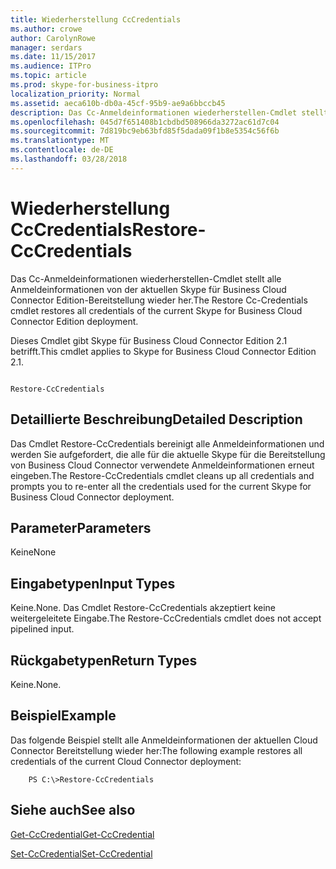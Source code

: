 ```yaml
---
title: Wiederherstellung CcCredentials
ms.author: crowe
author: CarolynRowe
manager: serdars
ms.date: 11/15/2017
ms.audience: ITPro
ms.topic: article
ms.prod: skype-for-business-itpro
localization_priority: Normal
ms.assetid: aeca610b-db0a-45cf-95b9-ae9a6bbccb45
description: Das Cc-Anmeldeinformationen wiederherstellen-Cmdlet stellt alle Anmeldeinformationen von der aktuellen Skype für Business Cloud Connector Edition-Bereitstellung wieder her.
ms.openlocfilehash: 045d7f651408b1cbdbd508966da3272ac61d7c04
ms.sourcegitcommit: 7d819bc9eb63bfd85f5dada09f1b8e5354c56f6b
ms.translationtype: MT
ms.contentlocale: de-DE
ms.lasthandoff: 03/28/2018
---
```

# <a name="restore-cccredentials"></a><span data-ttu-id="d30eb-103">Wiederherstellung CcCredentials</span><span class="sxs-lookup"><span data-stu-id="d30eb-103">Restore-CcCredentials</span></span>
 
<span data-ttu-id="d30eb-104">Das Cc-Anmeldeinformationen wiederherstellen-Cmdlet stellt alle Anmeldeinformationen von der aktuellen Skype für Business Cloud Connector Edition-Bereitstellung wieder her.</span><span class="sxs-lookup"><span data-stu-id="d30eb-104">The Restore Cc-Credentials cmdlet restores all credentials of the current Skype for Business Cloud Connector Edition deployment.</span></span> 
  
<span data-ttu-id="d30eb-105">Dieses Cmdlet gibt Skype für Business Cloud Connector Edition 2.1 betrifft.</span><span class="sxs-lookup"><span data-stu-id="d30eb-105">This cmdlet applies to Skype for Business Cloud Connector Edition 2.1.</span></span>
  
```

Restore-CcCredentials 
```

## <a name="detailed-description"></a><span data-ttu-id="d30eb-106">Detaillierte Beschreibung</span><span class="sxs-lookup"><span data-stu-id="d30eb-106">Detailed Description</span></span>

<span data-ttu-id="d30eb-107">Das Cmdlet Restore-CcCredentials bereinigt alle Anmeldeinformationen und werden Sie aufgefordert, die alle für die aktuelle Skype für die Bereitstellung von Business Cloud Connector verwendete Anmeldeinformationen erneut eingeben.</span><span class="sxs-lookup"><span data-stu-id="d30eb-107">The Restore-CcCredentials cmdlet cleans up all credentials and prompts you to re-enter all the credentials used for the current Skype for Business Cloud Connector deployment.</span></span>
  
## <a name="parameters"></a><span data-ttu-id="d30eb-108">Parameter</span><span class="sxs-lookup"><span data-stu-id="d30eb-108">Parameters</span></span>

<span data-ttu-id="d30eb-109">Keine</span><span class="sxs-lookup"><span data-stu-id="d30eb-109">None</span></span>
  
## <a name="input-types"></a><span data-ttu-id="d30eb-110">Eingabetypen</span><span class="sxs-lookup"><span data-stu-id="d30eb-110">Input Types</span></span>

<span data-ttu-id="d30eb-111">Keine.</span><span class="sxs-lookup"><span data-stu-id="d30eb-111">None.</span></span> <span data-ttu-id="d30eb-112">Das Cmdlet Restore-CcCredentials akzeptiert keine weitergeleitete Eingabe.</span><span class="sxs-lookup"><span data-stu-id="d30eb-112">The Restore-CcCredentials cmdlet does not accept pipelined input.</span></span>
  
## <a name="return-types"></a><span data-ttu-id="d30eb-113">Rückgabetypen</span><span class="sxs-lookup"><span data-stu-id="d30eb-113">Return Types</span></span>

<span data-ttu-id="d30eb-114">Keine.</span><span class="sxs-lookup"><span data-stu-id="d30eb-114">None.</span></span>
  
## <a name="example"></a><span data-ttu-id="d30eb-115">Beispiel</span><span class="sxs-lookup"><span data-stu-id="d30eb-115">Example</span></span>

<span data-ttu-id="d30eb-116">Das folgende Beispiel stellt alle Anmeldeinformationen der aktuellen Cloud Connector Bereitstellung wieder her:</span><span class="sxs-lookup"><span data-stu-id="d30eb-116">The following example restores all credentials of the current Cloud Connector deployment:</span></span>
  
```
    PS C:\>Restore-CcCredentials
```

## <a name="see-also"></a><span data-ttu-id="d30eb-117">Siehe auch</span><span class="sxs-lookup"><span data-stu-id="d30eb-117">See also</span></span>

[<span data-ttu-id="d30eb-118">Get-CcCredential</span><span class="sxs-lookup"><span data-stu-id="d30eb-118">Get-CcCredential</span></span>](get-cccredential.md)
  
[<span data-ttu-id="d30eb-119">Set-CcCredential</span><span class="sxs-lookup"><span data-stu-id="d30eb-119">Set-CcCredential</span></span>](set-cccredential.md)
  

